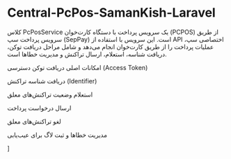 # Central-PcPos-SamanKish-Laravel
کلاس PcPosService یک سرویس پرداخت با دستگاه کارت‌خوان (PCPOS) از طریق سرویس پرداخت سپ (SepPay) است. این سرویس با استفاده از API اختصاصی سپ، عملیات پرداخت را از طریق کارت‌خوان انجام می‌دهد و شامل مراحل دریافت توکن، دریافت شناسه، استعلام، ارسال تراکنش و مدیریت خطاها است.

 امکانات اصلی
دریافت توکن دسترسی (Access Token)

دریافت شناسه تراکنش (Identifier)

استعلام وضعیت تراکنش‌های معلق

ارسال درخواست پرداخت

لغو تراکنش‌های معلق

مدیریت خطاها و ثبت لاگ برای عیب‌یابی

]
